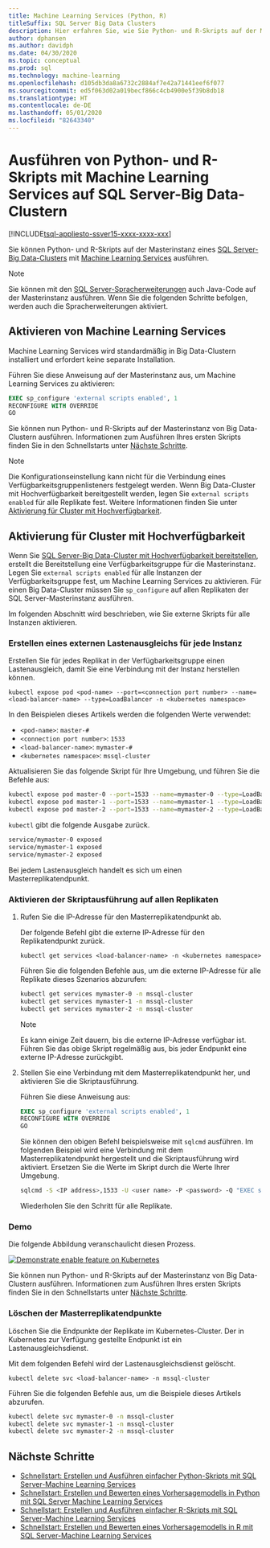 ```yaml
---
title: Machine Learning Services (Python, R)
titleSuffix: SQL Server Big Data Clusters
description: Hier erfahren Sie, wie Sie Python- und R-Skripts auf der Masterinstanz eines SQL Server-Big Data-Clusters mit Machine Learning Services ausführen können.
author: dphansen
ms.author: davidph
ms.date: 04/30/2020
ms.topic: conceptual
ms.prod: sql
ms.technology: machine-learning
ms.openlocfilehash: d105db3da8a6732c2884af7e42a71441eef6f077
ms.sourcegitcommit: ed5f063d02a019becf866c4cb4900e5f39b8db18
ms.translationtype: HT
ms.contentlocale: de-DE
ms.lasthandoff: 05/01/2020
ms.locfileid: "82643340"
---
```

# <a name="run-python-and-r-scripts-with-machine-learning-services-on-sql-server-big-data-clusters"></a>Ausführen von Python- und R-Skripts mit Machine Learning Services auf SQL Server-Big Data-Clustern

[!INCLUDE[tsql-appliesto-ssver15-xxxx-xxxx-xxx](../includes/tsql-appliesto-ssver15-xxxx-xxxx-xxx.md)]

Sie können Python- und R-Skripts auf der Masterinstanz eines [SQL Server-Big Data-Clusters](big-data-cluster-overview.md) mit [Machine Learning Services](../machine-learning/index.yml) ausführen.

> [!NOTE]
> Sie können mit den [SQL Server-Spracherweiterungen](../language-extensions/language-extensions-overview.md) auch Java-Code auf der Masterinstanz ausführen. Wenn Sie die folgenden Schritte befolgen, werden auch die Spracherweiterungen aktiviert.

## <a name="enable-machine-learning-services"></a>Aktivieren von Machine Learning Services

Machine Learning Services wird standardmäßig in Big Data-Clustern installiert und erfordert keine separate Installation.

Führen Sie diese Anweisung auf der Masterinstanz aus, um Machine Learning Services zu aktivieren:

```sql
EXEC sp_configure 'external scripts enabled', 1
RECONFIGURE WITH OVERRIDE
GO
```

Sie können nun Python- und R-Skripts auf der Masterinstanz von Big Data-Clustern ausführen. Informationen zum Ausführen Ihres ersten Skripts finden Sie in den Schnellstarts unter [Nächste Schritte](#next-steps).

>[!NOTE]
>Die Konfigurationseinstellung kann nicht für die Verbindung eines Verfügbarkeitsgruppenlisteners festgelegt werden. Wenn Big Data-Cluster mit Hochverfügbarkeit bereitgestellt werden, legen Sie `external scripts enabled` für alle Replikate fest. Weitere Informationen finden Sie unter [Aktivierung für Cluster mit Hochverfügbarkeit](#enable-on-cluster-with-high-availability).

## <a name="enable-on-cluster-with-high-availability"></a>Aktivierung für Cluster mit Hochverfügbarkeit

Wenn Sie [SQL Server-Big Data-Cluster mit Hochverfügbarkeit bereitstellen](deployment-high-availability.md), erstellt die Bereitstellung eine Verfügbarkeitsgruppe für die Masterinstanz. Legen Sie `external scripts enabled` für alle Instanzen der Verfügbarkeitsgruppe fest, um Machine Learning Services zu aktivieren. Für einen Big Data-Cluster müssen Sie `sp_configure` auf allen Replikaten der SQL Server-Masterinstanz ausführen.

Im folgenden Abschnitt wird beschrieben, wie Sie externe Skripts für alle Instanzen aktivieren.

### <a name="create-an-external-load-balancer-for-each-instance"></a>Erstellen eines externen Lastenausgleichs für jede Instanz

Erstellen Sie für jedes Replikat in der Verfügbarkeitsgruppe einen Lastenausgleich, damit Sie eine Verbindung mit der Instanz herstellen können. 

`kubectl expose pod <pod-name> --port=<connection port number> --name=<load-balancer-name> --type=LoadBalancer -n <kubernetes namespace>`

In den Beispielen dieses Artikels werden die folgenden Werte verwendet:

- `<pod-name>`: `master-#`
- `<connection port number>`: `1533`
- `<load-balancer-name>`: `mymaster-#`
- `<kubernetes namespace>`: `mssql-cluster`

Aktualisieren Sie das folgende Skript für Ihre Umgebung, und führen Sie die Befehle aus:

```bash
kubectl expose pod master-0 --port=1533 --name=mymaster-0 --type=LoadBalancer -n mssql-cluster 
kubectl expose pod master-1 --port=1533 --name=mymaster-1 --type=LoadBalancer -n mssql-cluster
kubectl expose pod master-2 --port=1533 --name=mymaster-2 --type=LoadBalancer -n mssql-cluster 
```

`kubectl` gibt die folgende Ausgabe zurück.

```bash
service/mymaster-0 exposed
service/mymaster-1 exposed
service/mymaster-2 exposed
```

Bei jedem Lastenausgleich handelt es sich um einen Masterreplikatendpunkt.

### <a name="enable-script-execution-on-each-replica"></a>Aktivieren der Skriptausführung auf allen Replikaten

1. Rufen Sie die IP-Adresse für den Masterreplikatendpunkt ab.

   Der folgende Befehl gibt die externe IP-Adresse für den Replikatendpunkt zurück. 

   `kubectl get services <load-balancer-name> -n <kubernetes namespace>`

   Führen Sie die folgenden Befehle aus, um die externe IP-Adresse für alle Replikate dieses Szenarios abzurufen:

   ```bash
   kubectl get services mymaster-0 -n mssql-cluster
   kubectl get services mymaster-1 -n mssql-cluster
   kubectl get services mymaster-2 -n mssql-cluster
   ```

   >[!NOTE]
   > Es kann einige Zeit dauern, bis die externe IP-Adresse verfügbar ist. Führen Sie das obige Skript regelmäßig aus, bis jeder Endpunkt eine externe IP-Adresse zurückgibt.

1. Stellen Sie eine Verbindung mit dem Masterreplikatendpunkt her, und aktivieren Sie die Skriptausführung.

    Führen Sie diese Anweisung aus:

    ```sql
    EXEC sp_configure 'external scripts enabled', 1
    RECONFIGURE WITH OVERRIDE
    GO
    ```

   Sie können den obigen Befehl beispielsweise mit `sqlcmd` ausführen. Im folgenden Beispiel wird eine Verbindung mit dem Masterreplikatendpunkt hergestellt und die Skriptausführung wird aktiviert. Ersetzen Sie die Werte im Skript durch die Werte Ihrer Umgebung.

   ```bash
   sqlcmd -S <IP address>,1533 -U <user name> -P <password> -Q "EXEC sp_configure 'external scripts enabled', 1; RECONFIGURE WITH OVERRIDE;"
   ```

   Wiederholen Sie den Schritt für alle Replikate.

### <a name="demonstration"></a>Demo

Die folgende Abbildung veranschaulicht diesen Prozess.

[![](media/machine-learning-services/example-kube-enable-scripts.png "Demonstrate enable feature on Kubernetes")](media/machine-learning-services/example-kube-enable-scripts.png#lightbox)

Sie können nun Python- und R-Skripts auf der Masterinstanz von Big Data-Clustern ausführen. Informationen zum Ausführen Ihres ersten Skripts finden Sie in den Schnellstarts unter [Nächste Schritte](#next-steps).

### <a name="delete-the-master-replica-endpoints"></a>Löschen der Masterreplikatendpunkte

Löschen Sie die Endpunkte der Replikate im Kubernetes-Cluster. Der in Kubernetes zur Verfügung gestellte Endpunkt ist ein Lastenausgleichsdienst.

Mit dem folgenden Befehl wird der Lastenausgleichsdienst gelöscht.

`kubectl delete svc <load-balancer-name> -n mssql-cluster`

Führen Sie die folgenden Befehle aus, um die Beispiele dieses Artikels abzurufen.

```bash
kubectl delete svc mymaster-0 -n mssql-cluster
kubectl delete svc mymaster-1 -n mssql-cluster
kubectl delete svc mymaster-2 -n mssql-cluster
```

## <a name="next-steps"></a>Nächste Schritte

+ [Schnellstart: Erstellen und Ausführen einfacher Python-Skripts mit SQL Server-Machine Learning Services](../machine-learning/tutorials/quickstart-python-create-script.md)
+ [Schnellstart: Erstellen und Bewerten eines Vorhersagemodells in Python mit SQL Server Machine Learning Services](../machine-learning/tutorials/quickstart-python-train-score-model.md)
+ [Schnellstart: Erstellen und Ausführen einfacher R-Skripts mit SQL Server-Machine Learning Services](../machine-learning/tutorials/quickstart-r-create-script.md)
+ [Schnellstart: Erstellen und Bewerten eines Vorhersagemodells in R mit SQL Server-Machine Learning Services](../machine-learning/tutorials/quickstart-r-train-score-model.md)
